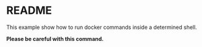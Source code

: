 # README

This example show how to run docker commands inside a determined shell.

**Please be careful with this command.**